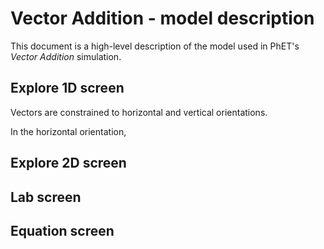 # Vector Addition - model description

This document is a high-level description of the model used in PhET's _Vector Addition_ simulation.

## Explore 1D screen

Vectors are constrained to horizontal and vertical orientations. 

In the horizontal orientation, 

## Explore 2D screen

## Lab screen

## Equation screen
